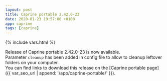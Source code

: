 ```yaml
---
layout: post
title: Caprine portable 2.42.0-23
date: 2020-01-23 19:57:00 +0100
app: caprine
tags: [caprine]
---
```

{% include vars.html %}

Release of Caprine portable 2.42.0-23 is now available.<br />
Parameter `cleanup` has been added in config file to allow to cleanup leftover folders on your computer.<br />
You can find links to download this release on the [Caprine portable page]({{ var_seo_url | append: '/app/caprine-portable/' }}).